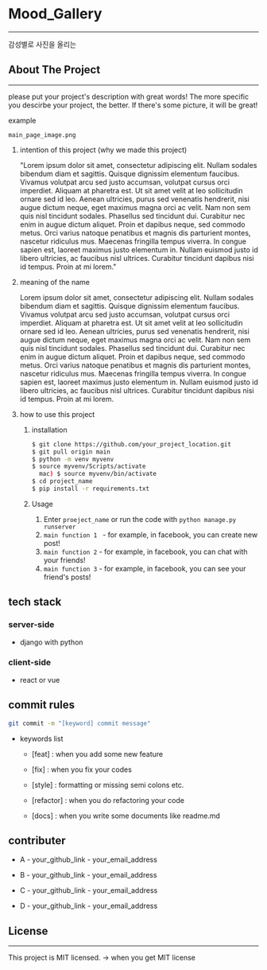 # Mood_Gallery

---

감성별로 사진을 올리는 



## About The Project

---

please put your project's description with great words!
The more specific you descirbe your project, the better.
If there's some picture, it will be great!

example

`main_page_image.png`

1. intention of this project (why we made this project)

   "Lorem ipsum dolor sit amet, consectetur adipiscing elit. Nullam sodales bibendum diam et sagittis. Quisque dignissim elementum faucibus. Vivamus volutpat arcu sed justo accumsan, volutpat cursus orci imperdiet. Aliquam at pharetra est. Ut sit amet velit at leo sollicitudin ornare sed id leo. Aenean ultricies, purus sed venenatis hendrerit, nisi augue dictum neque, eget maximus magna orci ac velit. Nam non sem quis nisl tincidunt sodales. Phasellus sed tincidunt dui. Curabitur nec enim in augue dictum aliquet. Proin et dapibus neque, sed commodo metus. Orci varius natoque penatibus et magnis dis parturient montes, nascetur ridiculus mus. Maecenas fringilla tempus viverra. In congue sapien est, laoreet maximus justo elementum in. Nullam euismod justo id libero ultricies, ac faucibus nisl ultrices. Curabitur tincidunt dapibus nisi id tempus. Proin at mi lorem."

2. meaning of the name

   Lorem ipsum dolor sit amet, consectetur adipiscing elit. Nullam sodales bibendum diam et sagittis. Quisque dignissim elementum faucibus. Vivamus volutpat arcu sed justo accumsan, volutpat cursus orci imperdiet. Aliquam at pharetra est. Ut sit amet velit at leo sollicitudin ornare sed id leo. Aenean ultricies, purus sed venenatis hendrerit, nisi augue dictum neque, eget maximus magna orci ac velit. Nam non sem quis nisl tincidunt sodales. Phasellus sed tincidunt dui. Curabitur nec enim in augue dictum aliquet. Proin et dapibus neque, sed commodo metus. Orci varius natoque penatibus et magnis dis parturient montes, nascetur ridiculus mus. Maecenas fringilla tempus viverra. In congue sapien est, laoreet maximus justo elementum in. Nullam euismod justo id libero ultricies, ac faucibus nisl ultrices. Curabitur tincidunt dapibus nisi id tempus. Proin at mi lorem.

3. how to use this project

   1. installation

      ``` bash
      $ git clone https://github.com/your_project_location.git
      $ git pull origin main
      $ python -m venv myvenv
      $ source myvenv/Scripts/activate
      	mac) $ source myvenv/bin/activate
      $ cd project_name
      $ pip install -r requirements.txt
      ```

   2. Usage

      1. Enter `proeject_name` or run the code with `python manage.py runserver`
      2. `main function 1 ` - for example, in facebook, you can create new post!
      3. `main function 2` - for example, in facebook, you can chat with your friends!
      4. `main function 3` - for example, in facebook, you can see your friend's posts!



## tech stack

### server-side

- django with python

### client-side

- react or vue

  

## commit rules

```bash
git commit -m "[keyword] commit message"
```

- keywords list

  - [feat] : when you add some new feature

  - [fix] : when you fix your codes

  - [style] : formatting or missing semi colons etc.

  - [refactor] : when you do refactoring your code

  - [docs] : when you write some documents like readme.md

    

## contributer

- A - your_github_link - your_email_address

- B - your_github_link - your_email_address

- C - your_github_link - your_email_address

- D - your_github_link - your_email_address

  

## License

---

This project is MIT licensed. -> when you get MIT license
